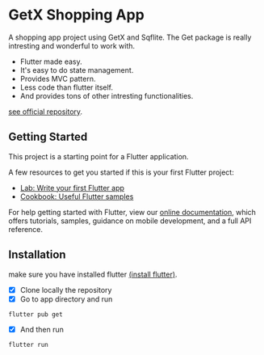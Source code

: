 # GetX Shopping App

A shopping app project using GetX and Sqflite. The Get package is really intresting and
wonderful to work with. 
- Flutter made easy. 
- It's easy to do state management.
- Provides MVC pattern.
- Less code than flutter itself. 
- And provides tons of other intresting functionalities. 

[see official repository](https://github.com/jonataslaw/getx).

## Getting Started

This project is a starting point for a Flutter application.

A few resources to get you started if this is your first Flutter project:

- [Lab: Write your first Flutter app](https://flutter.dev/docs/get-started/codelab)
- [Cookbook: Useful Flutter samples](https://flutter.dev/docs/cookbook)

For help getting started with Flutter, view our
[online documentation](https://flutter.dev/docs), which offers tutorials,
samples, guidance on mobile development, and a full API reference.


## Installation 
make sure you have installed flutter [(install flutter)](https://flutter.dev/docs/get-started/install). 
- [x] Clone locally the repository
- [x] Go to app directory and run 
```
flutter pub get
```

- [x] And then run
```
flutter run
```
